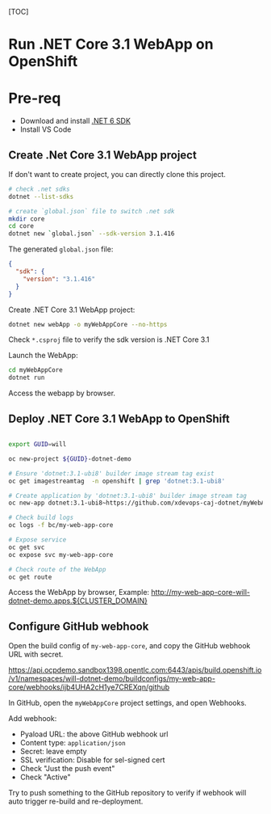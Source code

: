 [TOC]

# Run .NET Core 3.1 WebApp on OpenShift

# Pre-req

- Download and install [.NET 6 SDK](https://dotnet.microsoft.com/en-us/download/dotnet)
- Install VS Code

## Create .Net Core 3.1 WebApp project 

If don't want to create project, you can directly clone this project.

```bash
# check .net sdks
dotnet --list-sdks

# create `global.json` file to switch .net sdk
mkdir core
cd core
dotnet new `global.json` --sdk-version 3.1.416
```
The generated `global.json` file:
```json
{
  "sdk": {
    "version": "3.1.416"
  }
}
```

Create .NET Core 3.1 WebApp project:
```bash
dotnet new webApp -o myWebAppCore --no-https
```

Check `*.csproj` file to verify the sdk version is .NET Core 3.1

Launch the WebApp:
```bash
cd myWebAppCore
dotnet run
```

Access the webapp by browser.

## Deploy .NET Core 3.1 WebApp to OpenShift 

```bash

export GUID=will

oc new-project ${GUID}-dotnet-demo

# Ensure 'dotnet:3.1-ubi8' builder image stream tag exist
oc get imagestreamtag  -n openshift | grep 'dotnet:3.1-ubi8'

# Create application by 'dotnet:3.1-ubi8' builder image stream tag
oc new-app dotnet:3.1-ubi8~https://github.com/xdevops-caj-dotnet/myWebAppCore.git --name my-web-app-core

# Check build logs
oc logs -f bc/my-web-app-core

# Expose service
oc get svc
oc expose svc my-web-app-core

# Check route of the WebApp
oc get route

```

Access the WebApp by browser, Example: <http://my-web-app-core-will-dotnet-demo.apps.${CLUSTER_DOMAIN}>

## Configure GitHub webhook


Open the build config of `my-web-app-core`, and copy the GitHub webhook URL with secret.

https://api.ocpdemo.sandbox1398.opentlc.com:6443/apis/build.openshift.io/v1/namespaces/will-dotnet-demo/buildconfigs/my-web-app-core/webhooks/ijb4UHA2cH1ye7CREXqn/github

In GitHub, open the `myWebAppCore` project settings, and open Webhooks.

Add webhook:
- Pyaload URL: the above GitHub webhook url
- Content type: `application/json`
- Secret: leave empty
- SSL verification: Disable for sel-signed cert
- Check "Just the push event"
- Check "Active"

Try to push something to the GitHub repository to verify if webhook will auto trigger re-build and re-deployment.

